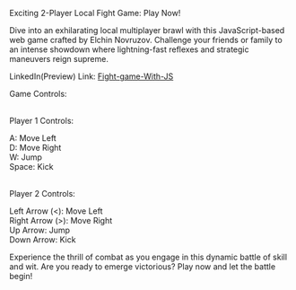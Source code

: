 Exciting 2-Player Local Fight Game: Play Now!

Dive into an exhilarating local multiplayer brawl with this JavaScript-based web game crafted by Elchin Novruzov. Challenge your friends or family to an intense showdown where lightning-fast reflexes and strategic maneuvers reign supreme.

LinkedIn(Preview) Link: [Fight-game-With-JS](https://www.linkedin.com/posts/elchin-novruzov_2-player-local-fight-game-with-js-dive-activity-7162763508487553024-b0c_?utm_source=share&utm_medium=member_android)

Game Controls:

 <br>
Player 1 Controls:

A: Move Left <br>
D: Move Right <br>
W: Jump <br>
Space: Kick

 <br>
Player 2 Controls:

Left Arrow (<): Move Left <br>
Right Arrow (>): Move Right <br>
Up Arrow: Jump <br>
Down Arrow: Kick


Experience the thrill of combat as you engage in this dynamic battle of skill and wit. Are you ready to emerge victorious? Play now and let the battle begin!
